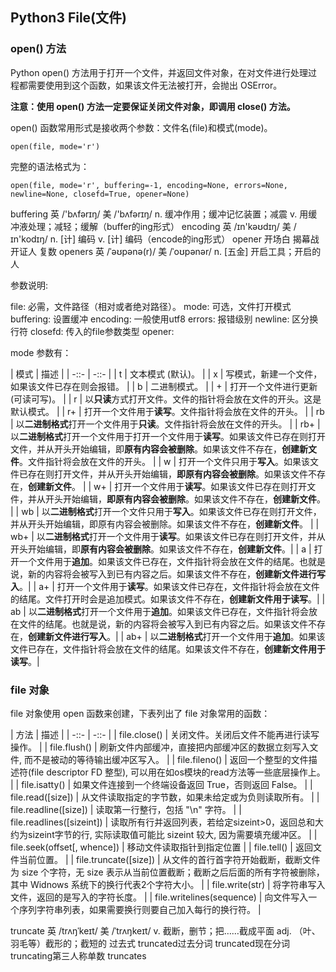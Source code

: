 ## Python3 File(文件)

### open() 方法

Python open() 方法用于打开一个文件，并返回文件对象，在对文件进行处理过程都需要使用到这个函数，如果该文件无法被打开，会抛出 OSError。

**注意：使用 open() 方法一定要保证关闭文件对象，即调用 close() 方法。**

open() 函数常用形式是接收两个参数：文件名(file)和模式(mode)。

```
open(file, mode='r')
```

完整的语法格式为：

```
open(file, mode='r', buffering=-1, encoding=None, errors=None, newline=None, closefd=True, opener=None)
```

buffering 英 /'bʌfərɪŋ/  美 /'bʌfərɪŋ/ n. 缓冲作用；缓冲记忆装置；减震 v. 用缓冲液处理；减轻；缓解（buffer的ing形式）
encoding 英 /ɪn'kəʊdɪŋ/  美 /ɪn'kodɪŋ/  n. [计] 编码 v. [计] 编码（encode的ing形式）
opener 开场白 揭幕战 开证人 复数 openers 英 /ˈəʊpənə(r)/  美 /ˈoʊpənər/ n. [五金] 开启工具；开启的人

参数说明:
> 
file: 必需，文件路径（相对或者绝对路径）。
mode: 可选，文件打开模式
buffering: 设置缓冲
encoding: 一般使用utf8
errors: 报错级别
newline: 区分换行符
closefd: 传入的file参数类型
opener:

mode 参数有：

| 模式 | 描述 |
| -::- | -::- |
| t | 文本模式 (默认)。 |
| x | 写模式，新建一个文件，如果该文件已存在则会报错。 |
| b | 二进制模式。 |
| + | 打开一个文件进行更新(可读可写)。 |
| r | 以**只读**方式打开文件。文件的指针将会放在文件的开头。这是默认模式。 |
| r+ | 打开一个文件用于**读写**。文件指针将会放在文件的开头。 |
| rb | 以**二进制格式**打开一个文件用于**只读**。文件指针将会放在文件的开头。 |
| rb+ | 以**二进制格式**打开一个文件用于打开一个文件用于**读写**。如果该文件已存在则打开文件，并从开头开始编辑，即**原有内容会被删除**。如果该文件不存在，**创建新文件**。文件指针将会放在文件的开头。 |
| w | 打开一个文件只用于**写入**。如果该文件已存在则打开文件，并从开头开始编辑，**即原有内容会被删除**。如果该文件不存在，**创建新文件**。 |
| w+ | 打开一个文件用于**读写**。如果该文件已存在则打开文件，并从开头开始编辑，**即原有内容会被删除**。如果该文件不存在，**创建新文件**。 |
| wb | 以**二进制格式**打开一个文件只用于**写入**。如果该文件已存在则打开文件，并从开头开始编辑，即原有内容会被删除。如果该文件不存在，**创建新文件**。 |
| wb+ | 以**二进制格式**打开一个文件用于**读写**。如果该文件已存在则打开文件，并从开头开始编辑，即**原有内容会被删除**。如果该文件不存在，**创建新文件**。|
| a | 打开一个文件用于**追加**。如果该文件已存在，文件指针将会放在文件的结尾。也就是说，新的内容将会被写入到已有内容之后。如果该文件不存在，**创建新文件进行写入**。|
| a+ | 打开一个文件用于**读写**。如果该文件已存在，文件指针将会放在文件的结尾。文件打开时会是追加模式。如果该文件不存在，**创建新文件用于读写**。|
| ab | 以**二进制格式**打开一个文件用于**追加**。如果该文件已存在，文件指针将会放在文件的结尾。也就是说，新的内容将会被写入到已有内容之后。如果该文件不存在，**创建新文件进行写入**。|
| ab+ | 以**二进制格式**打开一个文件用于**追加**。如果该文件已存在，文件指针将会放在文件的结尾。如果该文件不存在，**创建新文件用于读写**。|

### file 对象

file 对象使用 open 函数来创建，下表列出了 file 对象常用的函数：

| 方法 | 描述 |
| -::- | -::- |
| file.close() | 关闭文件。关闭后文件不能再进行读写操作。 |
| file.flush() | 刷新文件内部缓冲，直接把内部缓冲区的数据立刻写入文件, 而不是被动的等待输出缓冲区写入。 |
| file.fileno() | 返回一个整型的文件描述符(file descriptor FD 整型), 可以用在如os模块的read方法等一些底层操作上。 |
| file.isatty() | 如果文件连接到一个终端设备返回 True，否则返回 False。 |
| file.read([size]) | 从文件读取指定的字节数，如果未给定或为负则读取所有。 |
| file.readline([size]) | 读取第一行整行，包括 "\n" 字符。 |
| file.readlines([sizeint]) | 读取所有行并返回列表，若给定sizeint>0，返回总和大约为sizeint字节的行, 实际读取值可能比 sizeint 较大, 因为需要填充缓冲区。 |
| file.seek(offset[, whence]) | 移动文件读取指针到指定位置 |
| file.tell() | 返回文件当前位置。 |
| file.truncate([size]) | 从文件的首行首字符开始截断，截断文件为 size 个字符，无 size 表示从当前位置截断；截断之后后面的所有字符被删除，其中 Widnows 系统下的换行代表2个字符大小。 |
| file.write(str) | 将字符串写入文件，返回的是写入的字符长度。 |
| file.writelines(sequence) | 向文件写入一个序列字符串列表，如果需要换行则要自己加入每行的换行符。 |

truncate 英 /trʌŋˈkeɪt/  美 /ˈtrʌŋkeɪt/ v. 截断，删节；把……截成平面 adj. （叶、羽毛等）截形的；截短的 过去式 truncated过去分词 truncated现在分词 truncating第三人称单数 truncates